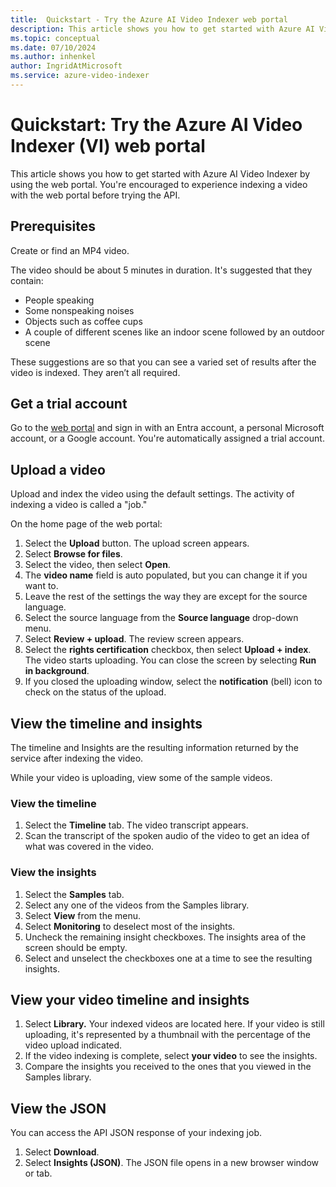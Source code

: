 ```yaml
---
title:  Quickstart - Try the Azure AI Video Indexer web portal
description: This article shows you how to get started with Azure AI Video Indexer (VI) by using the web portal. You're encouraged to experience indexing a video with the web portal before trying the API.
ms.topic: conceptual
ms.date: 07/10/2024
ms.author: inhenkel
author: IngridAtMicrosoft
ms.service: azure-video-indexer
---
```


# Quickstart: Try the Azure AI Video Indexer (VI) web portal

This article shows you how to get started with Azure AI Video Indexer by using the web portal. You're encouraged to experience indexing a video with the web portal before trying the API.

## Prerequisites

Create or find an MP4 video.

The video should be about 5 minutes in duration. It's suggested that they contain:

-   People speaking
-   Some nonspeaking noises
-   Objects such as coffee cups
-   A couple of different scenes like an indoor scene followed by an outdoor scene

These suggestions are so that you can see a varied set of results after the video is indexed. They aren’t all required.

## Get a trial account

Go to the [web portal](https://www.videoindexer.ai/) and sign in with an Entra account, a personal Microsoft account, or a Google account. You're automatically assigned a trial account.

## Upload a video

Upload and index the video using the default settings. The activity of indexing a video is called a "job."

On the home page of the web portal:

1.  Select the **Upload** button. The upload screen appears.
2.  Select **Browse for files**.
3.  Select the video, then select **Open**.
4.  The **video name** field is auto populated, but you can change it if you want to.
5.  Leave the rest of the settings the way they are except for the source language.
6.  Select the source language from the **Source language** drop-down menu.
7.  Select **Review + upload**. The review screen appears.
8.  Select the **rights certification** checkbox, then select **Upload + index**. The video starts uploading. You can close the screen by selecting **Run in background**.
9.  If you closed the uploading window, select the **notification** (bell) icon to check on the status of the upload.

## View the timeline and insights

The timeline and Insights are the resulting information returned by the service after indexing the video.

While your video is uploading, view some of the sample videos.

### View the timeline

1.  Select the **Timeline** tab. The video transcript appears.
2.  Scan the transcript of the spoken audio of the video to get an idea of what was covered in the video.

### View the insights

1.  Select the **Samples** tab.
2.  Select any one of the videos from the Samples library.
3.  Select **View** from the menu.
4.  Select **Monitoring** to deselect most of the insights.
5.  Uncheck the remaining insight checkboxes. The insights area of the screen should be empty.
6.  Select and unselect the checkboxes one at a time to see the resulting insights.

## View your video timeline and insights

1.  Select **Library.** Your indexed videos are located here. If your video is still uploading, it's represented by a thumbnail with the percentage of the video upload indicated.
2.  If the video indexing is complete, select **your video** to see the insights.
3.  Compare the insights you received to the ones that you viewed in the Samples library.

## View the JSON

You can access the API JSON response of your indexing job.

1.  Select **Download**.
2.  Select **Insights (JSON)**. The JSON file opens in a new browser window or tab.
